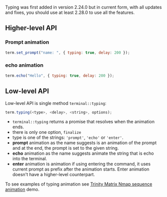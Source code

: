 Typing was first added in version 2.24.0 but in current form, with all updates and fixes, you should use at least 2.28.0 to use all the features.

## Higher-level API

### Prompt animation

```javascript
term.set_prompt("name: ", { typing: true, delay: 200 });
```

### echo animation

```javascript
term.echo("Hello", { typing: true, delay: 200 });
```

## Low-level API

Low-level API is single method `terminal::typing`:

```javascript
term.typing(<type>, <delay>, <string>, options);
```

* `terminal::typing` returns a promise that resolves when the animation ends.
* there is only one option, `finalize`
* type is one of the strings: `'prompt'`, `'echo'` or `'enter'`.
* **prompt** animation as the name suggests is an animation of the prompt and at the end, the prompt is set to the given string.
* **echo** animation as the name suggests animate the string that is echo into the terminal.
* **enter** animation is animation if using entering the command, it uses current prompt as prefix after the animation starts. Enter animation doesn't have a higher-level counterpart.

To see examples of typing animation see [Trinity Matrix Nmap sequence animation](https://codepen.io/jcubic/pen/eYWybyM) demo.